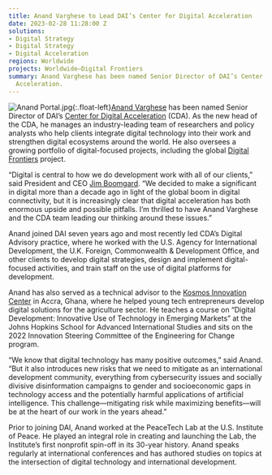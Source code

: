 ```yaml
---
title: Anand Varghese to Lead DAI’s Center for Digital Acceleration
date: 2023-02-28 11:28:00 Z
solutions:
- Digital Strategy
- Digital Strategy
- Digital Acceleration
regions: Worldwide
projects: Worldwide—Digital Frontiers
summary: Anand Varghese has been named Senior Director of DAI’s Center for Digital
  Acceleration.
---
```


![Anand Portal.jpg](/uploads/Anand%20Portal.jpg){:.float-left}[Anand Varghese](https://www.dai.com/who-we-are/our-team/anand-varghese) has been named Senior Director of DAI’s [Center for Digital Acceleration](https://www.dai.com/our-work/solutions/digital-acceleration) (CDA). As the new head of the CDA, he manages an industry-leading team of researchers and policy analysts who help clients integrate digital technology into their work and strengthen digital ecosystems around the world. He also oversees a growing portfolio of digital-focused projects, including the global [Digital Frontiers](https://www.dai.com/our-work/projects/worldwide-digital-frontiers-df) project. 

“Digital is central to how we do development work with all of our clients,” said President and CEO [Jim Boomgard](https://www.dai.com/who-we-are/board/james-boomgard). “We decided to make a significant in digital more than a decade ago in light of the global boom in digital connectivity, but it is increasingly clear that digital acceleration has both enormous upside and possible pitfalls. I’m thrilled to have Anand Varghese and the CDA team leading our thinking around these issues.”
 
Anand joined DAI seven years ago and most recently led CDA’s Digital Advisory practice, where he worked with the U.S. Agency for International Development, the U.K. Foreign, Commonwealth & Development Office, and other clients to develop digital strategies, design and implement digital-focused activities, and train staff on the use of digital platforms for development.

Anand has also served as a technical advisor to the [Kosmos Innovation Center](https://www.dai.com/our-work/projects/ghana-kosmos-innovation-center-kic) in Accra, Ghana, where he helped young tech entrepreneurs develop digital solutions for the agriculture sector. He teaches a course on “Digital Development: Innovative Use of Technology in Emerging Markets” at the Johns Hopkins School for Advanced International Studies and sits on the 2022 Innovation Steering Committee of the Engineering for Change program. 
 
“We know that digital technology has many positive outcomes,” said Anand. “But it also introduces new risks that we need to mitigate as an international development community, everything from cybersecurity issues and socially divisive disinformation campaigns to gender and socioeconomic gaps in technology access and the potentially harmful applications of artificial intelligence. This challenge—mitigating risk while maximizing benefits—will be at the heart of our work in the years ahead.”
 
Prior to joining DAI, Anand worked at the PeaceTech Lab at the U.S. Institute of Peace. He played an integral role in creating and launching the Lab, the Institute’s first nonprofit spin-off in its 30-year history. Anand speaks regularly at international conferences and has authored studies on topics at the intersection of digital technology and international development.

